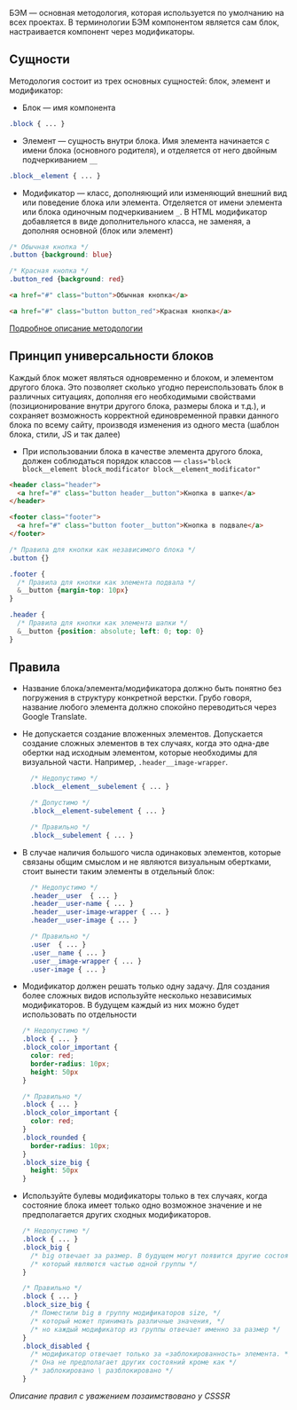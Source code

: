 БЭМ — основная методология, которая используется по умолчанию на всех проектах.
В терминологии БЭМ компонентом является сам блок, настраивается компонент через
модификаторы.

## Сущности

Методология состоит из трех основных сущностей: блок, элемент и модификатор:

* Блок — имя компонента
```scss
.block { ... }
```

* Элемент — сущность внутри блока. Имя элемента начинается с имени блока (основного родителя), и отделяется от него двойным подчеркиванием `__`
```scss
.block__element { ... }
```

* Модификатор — класс, дополняющий или изменяющий внешний вид или поведение блока или элемента. Отделяется от имени элемента или блока одиночным подчеркиванием `_`. В HTML модификатор добавляется в виде дополнительного класса, не заменяя, а дополняя основной (блок или элемент)

```scss
/* Обычная кнопка */
.button {background: blue}

/* Красная кнопка */
.button_red {background: red}
```

```html 
<a href="#" class="button">Обычная кнопка</a>

<a href="#" class="button button_red">Красная кнопка</a>
```

[Подробное описание методологии](https://ru.bem.info/methodology/)

## Принцип универсальности блоков

Каждый блок может являться одновременно и блоком, и элементом другого блока. Это позволяет сколько угодно переиспользовать блок в различных ситуациях, дополняя его необходимыми свойствами (позиционирование внутри другого блока, размеры блока и т.д.), и сохраняет возможность корректной единовременной правки данного блока по всему сайту, производя изменения из одного места (шаблон блока, стили, JS и так далее)

* При использовании блока в качестве элемента другого блока, должен соблюдаться порядок классов — `class="block block__element block_modificator block__element_modificator"`

```html
<header class="header">
  <a href="#" class="button header__button">Кнопка в шапке</a>
</header>

<footer class="footer">
  <a href="#" class="button footer__button">Кнопка в подвале</a>
</footer>
```

```scss
/* Правила для кнопки как независимого блока */
.button {}

.footer {
  /* Правила для кнопки как элемента подвала */
  &__button {margin-top: 10px}
}

.header {
  /* Правила для кнопки как элемента шапки */
  &__button {position: absolute; left: 0; top: 0}
}
```

## Правила

- Название блока/элемента/модификатора должно быть понятно без погружения
  в структуру конкретной верстки. Грубо говоря, название любого элемента должно
  спокойно переводиться через Google Translate.

- Не допускается создание вложенных элементов. Допускается создание сложных
  элементов в тех случаях, когда это одна-две обертки над исходным элементом,
  которые необходимы для визуальной части. Например, `.header__image-wrapper`.

  ```css
    /* Недопустимо */
    .block__element__subelement { ... }

    /* Допустимо */
    .block__element-subelement { ... }

    /* Правильно */
    .block__subelement { ... }
  ```

- В случае наличия большого числа одинаковых элементов, которые связаны общим
  смыслом и не являются визуальным обертками, стоит вынести таким элементы в
  отдельный блок:

  ```css
    /* Недопустимо */
    .header__user  { ... }
    .header__user-name { ... }
    .header__user-image-wrapper { ... }
    .header__user-image { ... }

    /* Правильно */
    .user  { ... }
    .user__name { ... }
    .user__image-wrapper { ... }
    .user-image { ... }
  ```

- Модификатор должен решать только одну задачу. Для создания более сложных
  видов используйте несколько независимых модификаторов. В будущем каждый из
  них можно будет использовать по отдельности

  ```css
  /* Недопустимо */
  .block { ... }
  .block_color_important {
    color: red;
    border-radius: 10px;
    height: 50px
  }  

  /* Правильно */
  .block { ... }
  .block_color_important {
    color: red;
  }
  .block_rounded {
    border-radius: 10px;
  }
  .block_size_big {
    height: 50px
  }
  ```

- Используйте булевы модификаторы только в тех случаях, когда состояние
  блока имеет только одно возможное значение и не предполагается других
  сходных модификаторов.

  ```css
  /* Недопустимо */
  .block { ... }
  .block_big {
    /* big отвечает за размер. В будущем могут появится другие состояния, */
    /* который являются частью одной группы */
  }  

  /* Правильно */
  .block { ... }
  .block_size_big {
    /* Поместили big в группу модификаторов size, */
    /* который может принимать различные значения, */
    /* но каждый модификатор из группы отвечает именно за размер */
  }  
  .block_disabled {
    /* модификатор отвечает только за «заблокированность» элемента. */
    /* Она не предполагает других состояний кроме как */
    /* заблокировано \ разблокировано */
  }
  ```

_Описание правил с уважением позаимствовано у CSSSR_